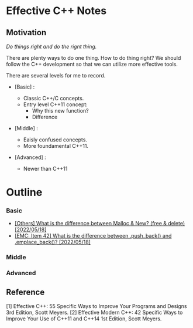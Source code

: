 # Effective C++ Notes
## Motivation
*Do things right and do the rignt thing.*

There are plenty ways to do one thing. How to do thing right? 
We should follow the C++ development so that we can utilize more effective tools.

There are several levels for me to record.

- [Basic] :
    - Classic C++/C concepts.
    - Entry level C++11 concept: 
        - Why this new function?
        - Difference

- [Middle] :
    - Eaisly confused concepts.
    - More foundamental C++11.

- [Advanced] :
    - Newer than C++11
    

# Outline
### Basic
- [[Others] What is the difference between Malloc & New? (free & delete) [2022/05/18] ](others\Diff_New_Malloc.md)
- [[EMC: Item 42] What is the difference between .push_back() and .emplace_back()? [2022/05/18]](EMC_8_Tweaks\Diff_emplace_back_push_back.md)

### Middle


### Advanced


## Reference
[1] Effective C++: 55 Specific Ways to Improve Your Programs and Designs 3rd Edition, Scott Meyers.
[2] Effective Modern C++: 42 Specific Ways to Improve Your Use of C++11 and C++14 1st Edition, Scott Meyers.

